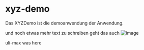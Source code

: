 # xyz-demo
Das XYZDemo ist die demoanwendung der Anwendung.

und noch etwas mehr text zu schreiben geht das auch ![image](https://spie.azureedge.net/images/default-source/karriere_ausbildung/karriere-2023/spie_karriere_einstieg_004.png?sfvrsn=68a8a0a6_0)

uli-max was here 
